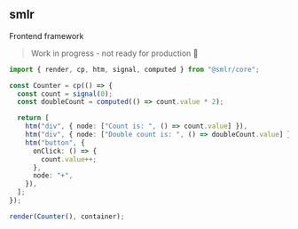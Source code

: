## smlr

Frontend framework

> Work in progress - not ready for production 🚧

```ts
import { render, cp, htm, signal, computed } from "@smlr/core";

const Counter = cp(() => {
  const count = signal(0);
  const doubleCount = computed(() => count.value * 2);

  return [
    htm("div", { node: ["Count is: ", () => count.value] }),
    htm("div", { node: ["Double count is: ", () => doubleCount.value] }),
    htm("button", {
      onClick: () => {
        count.value++;
      },
      node: "+",
    }),
  ];
});

render(Counter(), container);
```
